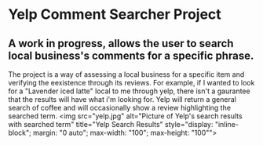 # Yelp Comment Searcher Project

## A work in progress, allows the user to search local business's comments for a specific phrase.

The project is a way of assessing a local business for a specific item and verifying the eexistence through its reviews.
For example, if I wanted to look for a "Lavender iced latte" local to me through yelp, there isn't a gaurantee that the results will have what i'm looking for.
Yelp will return a general search of coffee and will occasionally show a review highlighting the searched term.
<img
    src="yelp.jpg"
    alt="Picture of Yelp's search results with searched term"
    title="Yelp Search Results"
    style="display: "inline-block"; margin: "0 auto"; max-width: "100"; max-height: "100"">
